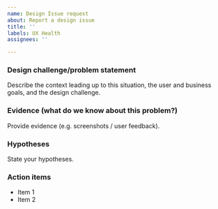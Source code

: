 ```yaml
---
name: Design Issue request
about: Report a design issue
title: ''
labels: UX Health
assignees: ''

---
```


### Design challenge/problem statement
Describe the context leading up to this situation, the user and business goals, and the design challenge.

### Evidence (what do we know about this problem?)
Provide evidence (e.g. screenshots / user feedback).

### Hypotheses
State your hypotheses.

### Action items
- Item 1
- Item 2
